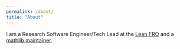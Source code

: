 ```yaml
---
permalink: /about/
title: "About"
---
```


I am a Research Software Engineer/Tech Lead at the [Lean FRO](https://lean-fro.org/) and a [mathlib maintainer](https://leanprover-community.github.io/teams/maintainers.html).
